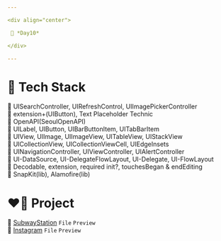 ```yaml
---

<div align="center">

 💚 *Day10*

</div>

---
```


# 🤖 Tech Stack
🍏 UISearchController, UIRefreshControl, UIImagePickerController  
🍏 extension+(UIButton), Text Placeholder Technic  
🍏 OpenAPI(SeoulOpenAPI)  
🍎 UILabel, UIButton, UIBarButtonItem, UITabBarItem  
🍎 UIView, UIImage, UIImageView, UITableView, UIStackView  
🍎 UICollectionView, UICollectionViewCell, UIEdgeInsets  
🍎 UINavigationController, UIViewController, UIAlertController    
🍎 UI-DataSource, UI-DelegateFlowLayout, UI-Delegate, UI-FlowLayout  
🍎 Decodable, extension, required init?, touchesBegan & endEditing  
🍎 SnapKit(lib), Alamofire(lib)    

# ❤️‍🔥 Project
📂 [SubwayStation](https://github.com/DCherish/iOS_N_Swift/tree/main/Day10/SubwayStation) `File` `Preview`  
📁 [Instagram](https://github.com/DCherish/iOS_N_Swift/tree/main/Day10/Instagram) `File` `Preview`  
